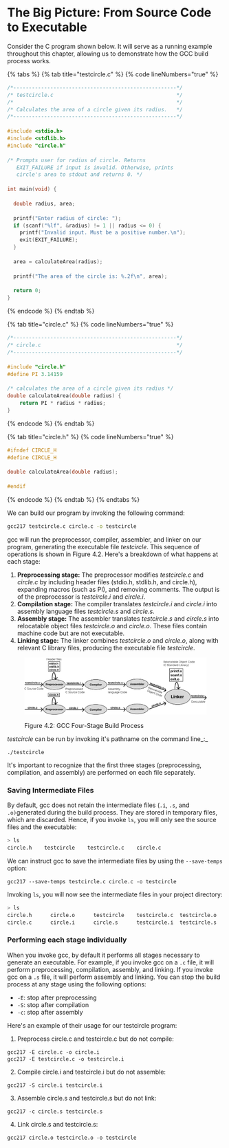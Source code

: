 # The Big Picture: From Source Code to Executable

Consider the C program shown below. It will serve as a running example throughout this chapter, allowing us to demonstrate how the GCC build process works.&#x20;

{% tabs %}
{% tab title="testcircle.c" %}
{% code lineNumbers="true" %}
```c
/*-----------------------------------------------------*/
/* testcircle.c                                        */
/*                                                     */
/* Calculates the area of a circle given its radius.   */
/*-----------------------------------------------------*/
 
#include <stdio.h>
#include <stdlib.h> 
#include "circle.h" 

/* Prompts user for radius of circle. Returns 
   EXIT_FAILURE if input is invalid. Otherwise, prints 
   circle's area to stdout and returns 0. */  
   
int main(void) {

  double radius, area; 

  printf("Enter radius of circle: ");
  if (scanf("%lf", &radius) != 1 || radius <= 0) {
    printf("Invalid input. Must be a positive number.\n");
    exit(EXIT_FAILURE);
  }

  area = calculateArea(radius);

  printf("The area of the circle is: %.2f\n", area);

  return 0;
}

```
{% endcode %}
{% endtab %}

{% tab title="circle.c" %}
{% code lineNumbers="true" %}
```c
/*-----------------------------------------------------*/
/* circle.c                                            */
/*-----------------------------------------------------*/

#include "circle.h"
#define PI 3.14159

/* calculates the area of a circle given its radius */
double calculateArea(double radius) {
    return PI * radius * radius;
}
```
{% endcode %}
{% endtab %}

{% tab title="circle.h" %}
{% code lineNumbers="true" %}
```c
#ifndef CIRCLE_H
#define CIRCLE_H

double calculateArea(double radius);

#endif
```
{% endcode %}
{% endtab %}
{% endtabs %}

We can build our program by invoking the following command:

```bash
gcc217 testcircle.c circle.c -o testcircle
```

gcc will run the preprocessor, compiler, assembler, and linker on our program, generating the executable file _testcircle_. This sequence of operations is shown in Figure 4.2. Here's a breakdown of what happens at each stage:

1. **Preprocessing stage:** The preprocessor modifies _testcircle.c_ and _circle.c_ by including header files (stdio.h, stdlib.h, and circle.h), expanding macros (such as PI), and removing comments. The output is of the preprocessor is _testcircle.i_ and _circle.i_. &#x20;
2. **Compilation stage:** The compiler translates _testcircle.i_ and _circle.i_ into assembly language files _testcircle.s_ and _circle.s._&#x20;
3. **Assembly stage:** The assembler translates _testcircle.s_ and _circle.s_ into relocatable object files _testcircle.o_ and _circle.o_. These files contain machine code but are not executable.&#x20;
4. **Linking stage:** The linker combines _testcircle.o_ and _circle.o_, along with relevant C library files, producing the executable file _testcircle_.

<figure><img src="../../.gitbook/assets/Group 63.png" alt=""><figcaption><p>Figure 4.2: GCC Four-Stage Build Process </p></figcaption></figure>

_testcircle_ can be run by invoking it's pathname on the command line_:_

```
./testcircle
```

It's important to recognize that the first three stages (preprocessing, compilation, and assembly) are performed on each file separately.&#x20;

### Saving Intermediate Files

By default, gcc does not retain the intermediate files (`.i`, `.s`, and `.o)`generated during the build process. They are stored in temporary files, which are discarded. Hence, if you invoke `ls`, you will only see the source files and the executable:

```bash
> ls
circle.h    testcircle    testcircle.c    circle.c
```

We can instruct gcc to save the intermediate files by using the `--save-temps` option:

```
gcc217 --save-temps testcircle.c circle.c -o testcircle
```

Invoking `ls`, you will now see the intermediate files in your project directory:

```bash
> ls
circle.h      circle.o      testcircle    testcircle.c  testcircle.o
circle.c      circle.i      circle.s      testcircle.i  testcircle.s 
```

### Performing each stage individually

When you invoke gcc, by default it performs all stages necessary to generate an executable. For example, if you invoke gcc on a `.c` file, it will perform preprocessing, compilation, assembly, and linking. If you invoke gcc on a `.s` file, it will perform assembly and linking. You can stop the build process at any stage using the following options:&#x20;

* `-E`:    stop after preprocessing
* `-S`:    stop after compilation
* `-c`:    stop after assembly

Here's an example of their usage for our testcircle program:

1. Preprocess circle.c and testcircle.c but do not compile:

```
gcc217 -E circle.c -o circle.i
gcc217 -E testcircle.c -o testcircle.i
```

2. Compile circle.i and testcircle.i but do not assemble:

```
gcc217 -S circle.i testcircle.i
```

3. Assemble circle.s and testcircle.s but do not link:

```
gcc217 -c circle.s testcircle.s
```

4. Link circle.s and testcircle.s:

```
gcc217 circle.o testcircle.o -o testcircle
```

